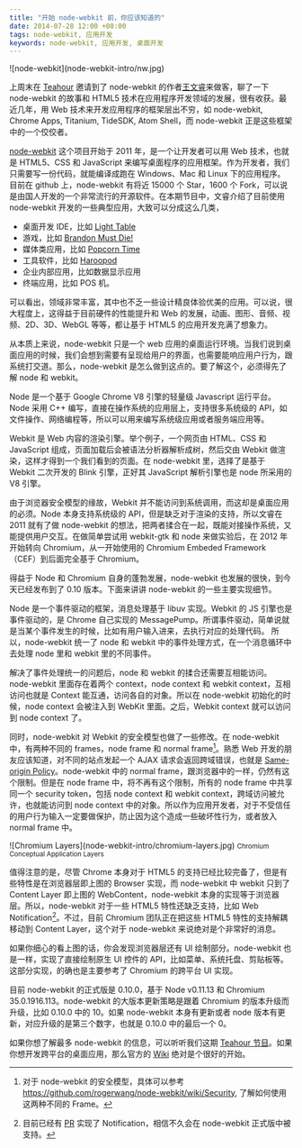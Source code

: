 ```yaml
---
title: "开始 node-webkit 前，你应该知道的"
date: 2014-07-28 12:00 +08:00
tags: node-webkit, 应用开发
keywords: node-webkit, 应用开发, 桌面开发
---
```


<aside class="aside">
  ![node-webkit](node-webkit-intro/nw.jpg)
</aside>

上周末在 [Teahour](http://teahour.fm/2014/07/22/node-webkit-with-rogerwang.html) 邀请到了 node-webkit 的作者[王文睿](https://twitter.com/wwr)来做客，聊了一下 node-webkit 的故事和 HTML5 技术在应用程序开发领域的发展，很有收获。最近几年，用 Web 技术来开发应用程序的框架层出不穷，如 node-webkit, Chrome Apps, Titanium, TideSDK, Atom Shell，而 node-webkit 正是这些框架中的一个佼佼者。

[node-webkit](https://github.com/rogerwang/node-webkit) 这个项目开始于 2011 年，是一个让开发者可以用 Web 技术，也就是 HTML5、CSS 和 JavaScript 来编写桌面程序的应用框架。作为开发者，我们只需要写一份代码，就能编译成跑在 Windows、Mac 和 Linux 下的应用程序。目前在 github 上，node-webkit 有将近 15000 个 Star，1600 个 Fork，可以说是由国人开发的一个非常流行的开源软件。在本期节目中，文睿介绍了目前使用 node-webkit 开发的一些典型应用，大致可以分成这么几类，

* 桌面开发 IDE，比如 [Light Table](http://www.lighttable.com/)
* 游戏，比如 [Brandon Must Die!](http://www.brandonmustdie.com/)
* 媒体类应用，比如 [Popcorn Time](http://popcorntime.io/)
* 工具软件，比如 [Haroopod](http://pad.haroopress.com/)
* 企业内部应用，比如数据显示应用
* 终端应用，比如 POS 机。

可以看出，领域非常丰富，其中也不乏一些设计精良体验优美的应用。可以说，很大程度上，这得益于目前硬件的性能提升和 Web 的发展，动画、图形、音频、视频、2D、3D、WebGL 等等，都让基于 HTML5 的应用开发充满了想象力。

从本质上来说，node-webkit 只是一个 web 应用的桌面运行环境。当我们说到桌面应用的时候，我们会想到需要有呈现给用户的界面，也需要能响应用户行为，跟系统打交道。那么，node-webkit 是怎么做到这点的。要了解这个，必须得先了解 node 和 webkit。

Node 是一个基于 Google Chrome V8 引擎的轻量级 Javascript 运行平台。Node 采用 C++ 编写，直接在操作系统的应用层上，支持很多系统级的 API，如文件操作、网络编程等，所以可以用来编写系统级应用或者服务端应用等。

Webkit 是 Web 内容的渲染引擎。举个例子，一个网页由 HTML、CSS 和 JavaScript 组成，页面加载后会被语法分析器解析成树，然后交由 Webkit 做渲染，这样才得到一个我们看到的页面。在 node-webkit 里，选择了是基于 Webkit 二次开发的 Blink 引擎，正好其 JavaScript 解析引擎也是 node 所采用的 V8 引擎。

由于浏览器安全模型的缘故，Webkit 并不能访问到系统调用，而这却是桌面应用的必须。Node 本身支持系统级的 API，但是缺乏对于渲染的支持，所以文睿在 2011 就有了做 node-webkit 的想法，把两者揉合在一起，既能对接操作系统，又能提供用户交互。在做简单尝试用 webkit-gtk 和 node 来做实验后，在 2012 年开始转向 Chromium，从一开始使用的 Chromium Embeded Framework（CEF）到后面完全基于 Chromium。

得益于 Node 和 Chromium 自身的蓬勃发展，node-webkit 也发展的很快，到今天已经发布到了 0.10 版本。下面来讲讲 node-webkit 的一些主要实现细节。

Node 是一个事件驱动的框架，消息处理基于 libuv 实现。Webkit 的 JS 引擎也是事件驱动的，是 Chrome 自己实现的 MessagePump。所谓事件驱动，简单说就是当某个事件发生的时候，比如有用户输入进来，去执行对应的处理代码。 所以，node-webkit 统一了 node 和 webkit 中的事件处理方式，在一个消息循环中去处理 node 里和 webkit 里的不同事件。

解决了事件处理统一的问题后，node 和 webkit 的揉合还需要互相能访问。node-webkit 里面存在着两个 context，node context 和 webkit context，互相访问也就是 Context 能互通，访问各自的对象。所以在 node-webkit 初始化的时候，node context 会被注入到 WebKit 里面。之后，Webkit context 就可以访问到 node context 了。

同时，node-webkit 对 Webkit 的安全模型也做了一些修改。在 node-webkit 中，有两种不同的 frames，node frame 和 normal frame[^1]。熟悉 Web 开发的朋友应该知道，对不同的站点发起一个 AJAX 请求会返回跨域错误，也就是 [Same-origin Policy](http://en.wikipedia.org/wiki/Same_origin_policy)。node-webkit 中的 normal frame，跟浏览器中的一样，仍然有这个限制。但是在 node frame 中，将不再有这个限制，所有的 node frame 中共享同一个 security token，包括 node context
和 webkit context，跨域访问被允许，也就能访问到 node context 中的对象。所以作为应用开发者，对于不受信任的用户行为输入一定要做保护，防止因为这个造成一些破坏性行为，或者放入 normal frame 中。

<aside class="aside">
  ![Chromium Layers](node-webkit-intro/chromium-layers.jpg)
  <small>Chromium Conceptual Application Layers</small>
</aside>

值得注意的是，尽管 Chrome 本身对于 HTML5 的支持已经比较完备了，但是有些特性是在浏览器层即上图的 Browser 实现，而 node-webkit 中 webkit 只到了 Content Layer 即上图的 WebContent，node-webkit 本身的实现等于浏览器层。所以，node-webkit 对于一些 HTML5 特性还缺乏支持，比如 Web Notification[^2]。不过，目前 Chromium 团队正在把这些 HTML5 特性的支持解耦移动到 Content Layer，这个对于 node-webkit 来说绝对是个非常好的消息。

如果你细心的看上图的话，你会发现浏览器层还有 UI 绘制部分。node-webkit 也是一样，实现了直接绘制原生 UI 控件的 API，比如菜单、系统托盘、剪贴板等。这部分实现，的确也是主要参考了 Chromium 的跨平台 UI 实现。

目前 node-webkit 的正式版是 0.10.0，基于 Node v0.11.13 和 Chromium 35.0.1916.113。node-webkit 的大版本更新策略是跟着 Chromium 的版本升级而升级，比如 0.10.0 中的 10。如果 node-webkit 本身有更新或者 node 版本有更新，对应升级的是第三个数字，也就是 0.10.0 中的最后一个 0。

如果你想了解最多 node-webkit 的信息，可以听听我们这期 [Teahour 节目](http://teahour.fm/2014/07/22/node-webkit-with-rogerwang.html)。如果你想开发跨平台的桌面应用，那么官方的 [Wiki](https://github.com/rogerwang/node-webkit/wiki) 绝对是个很好的开始。

[^1]: 对于 node-webkit 的安全模型，具体可以参考 https://github.com/rogerwang/node-webkit/wiki/Security, 了解如何使用这两种不同的 Frame。

[^2]: 目前已经有 [PR](https://github.com/rogerwang/node-webkit/pull/1951) 实现了 Notification，相信不久会在 node-webkit 正式版中被支持。
